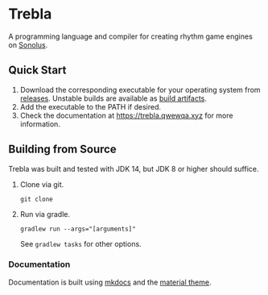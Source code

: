 # Trebla
A programming language and compiler for creating rhythm game engines on [Sonolus](https://sonolus.com).

## Quick Start
1. Download the corresponding executable for your operating system from [releases](https://github.com/qwewqa/trebla/releases).
Unstable builds are available as [build artifacts](https://github.com/qwewqa/trebla/actions?query=workflow%3A%22Native+Image%22).
2. Add the executable to the PATH if desired.
3. Check the documentation at https://trebla.qwewqa.xyz for more information.

## Building from Source
Trebla was built and tested with JDK 14, but JDK 8 or higher should suffice.

1. Clone via git.
    ```
    git clone 
    ```
2. Run via gradle.
    ```
    gradlew run --args="[arguments]"
    ```
    See `gradlew tasks` for other options.
    
### Documentation
Documentation is built using [mkdocs](https://www.mkdocs.org/)
and the [material theme](https://squidfunk.github.io/mkdocs-material/).
